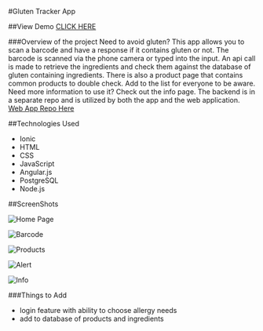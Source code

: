 #Gluten Tracker App  

##View Demo
[CLICK HERE](https://www.youtube.com/watch?v=Z96g7eddL9M)

###Overview of the project
Need to avoid gluten? This app allows you to scan a barcode and have a response if it contains gluten or not. The barcode is scanned via the phone camera or typed into the input. An api call is made to retrieve the ingredients and check them against the database of gluten containing ingredients. There is also a product page that contains common products to double check. Add to the list for everyone to be aware. Need more information to use it? Check out the info page. The backend is in a separate repo and is utilized by both the app and the web application. [Web App Repo Here](https://github.com/dkendrick25/gluten_tracker_web_app)

##Technologies Used
* Ionic
* HTML
* CSS
* JavaScript
* Angular.js
* PostgreSQL
* Node.js

##ScreenShots

![Home Page](screenShots/home.PNG "Home Page")


![Barcode](screenShots/barcode.PNG "Scanner using Phone Camera")


![Products](screenShots/products.PNG "Products Page")

![Alert](screenShots/alert.PNG "Alert after Product Added")

![Info](screenShots/info.PNG "Info Page")

###Things to Add
* login feature with ability to choose allergy needs
* add to database of products and ingredients
